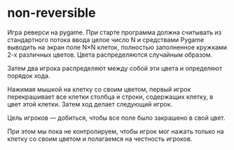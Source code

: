 # non-reversible
Игра реверси на pygame.
При старте программа должна считывать из стандартного потока ввода целое число N и средствами Pygame выводить на экран поле N×N клеток, полностью заполненное кружками 2-х различных цветов. Цвета распределяются случайным образом.

Затем два игрока распределяют между собой эти цвета и определяют порядок хода.

Нажимая мышкой на клетку со своим цветом, первый игрок перекрашивает все клетки столбца и строки, содержащих клетку, в цвет этой клетки. Затем ход делает следующий игрок.

Цель игроков — добиться, чтобы все поле было закрашено в свой цвет.

При этом мы пока не контролируем, чтобы игрок мог нажать только на клетку со своим цветом и полагаемся на честность игроков.
